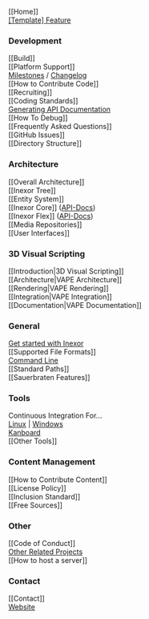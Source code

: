 [[Home]]  
[[Template] Feature](Template-Feature)  

### Development

[[Build]]  
[[Platform Support]]  
[Milestones](https://github.com/inexorgame/code/milestones) / [Changelog](https://github.com/inexorgame/code/blob/master/changelog.md)  
[[How to Contribute Code]]  
[[Recruiting]]  
[[Coding Standards]]  
[Generating API Documentation](Documentation)  
[[How To Debug]]    
[[Frequently Asked Questions]]  
[[GitHub Issues]]  
[[Directory Structure]]


### Architecture

[[Overall Architecture]]  
[[Inexor Tree]]  
[[Entity System]]  
[[Inexor Core]] ([API-Docs](https://docs.inexor.org/core/index.html))  
[[Inexor Flex]] ([API-Docs](https://docs.inexor.org/flex/index.html))  
[[Media Repositories]]  
[[User Interfaces]]  

### 3D Visual Scripting
[[Introduction|3D Visual Scripting]]  
[[Architecture|VAPE Architecture]]  
[[Rendering|VAPE Rendering]]  
[[Integration|VAPE Integration]]  
[[Documentation|VAPE Documentation]]  

### General

[Get started with Inexor](https://github.com/inexorgame/code/wiki/Get-started-with-the-new-Inexor)  
[[Supported File Formats]]  
[Command Line](Command-Line-Options-And-Commands)  
[[Standard Paths]]  
[[Sauerbraten Features]]  

### Tools

Continuous Integration For...  
[Linux](https://travis-ci.org/inexorgame/code) | [Windows](https://ci.appveyor.com/project/inexorgame/code)  
[Kanboard](https://waffle.io/inexorgame/code)   
[[Other Tools]]  

### Content Management
[[How to Contribute Content]]  
[[License Policy]]  
[[Inclusion Standard]]  
[[Free Sources]]  

### Other
[[Code of Conduct]]  
[Other Related Projects](Other-Projects)  
[[How to host a server]]  
 

### Contact
[[Contact]]  
[Website](https://inexor.org)  
